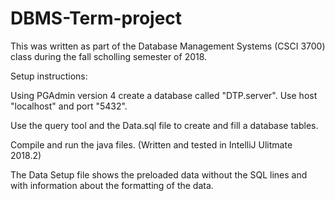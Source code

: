 # DBMS-Term-project

This was written as part of the Database Management Systems (CSCI 3700) 
class during the fall scholling semester of 2018.

Setup instructions:

Using PGAdmin version 4 create a database called "DTP.server".
Use host "localhost" and port "5432".

Use the query tool and the Data.sql file to create and fill a database tables.

Compile and run the java files. (Written and tested in IntelliJ Ulitmate 2018.2)


The Data Setup file shows the preloaded data without the SQL lines and with information about the formatting of the data.
